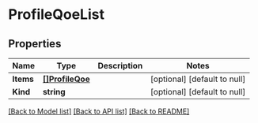 # ProfileQoeList

## Properties
Name | Type | Description | Notes
------------ | ------------- | ------------- | -------------
**Items** | [**[]ProfileQoe**](profile_qoe.md) |  | [optional] [default to null]
**Kind** | **string** |  | [optional] [default to null]

[[Back to Model list]](../README.md#documentation-for-models) [[Back to API list]](../README.md#documentation-for-api-endpoints) [[Back to README]](../README.md)


